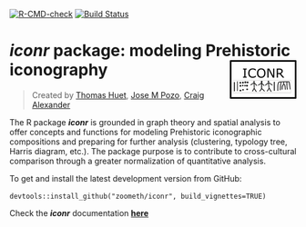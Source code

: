 [![R-CMD-check](https://github.com/zoometh/iconr/workflows/R-CMD-check/badge.svg)](https://github.com/zoometh/iconr/actions) [![Build Status](https://travis-ci.org/zoometh/iconr.svg?branch=master)](https://travis-ci.org/zoometh/iconr)
          
# ***iconr*** package: modeling Prehistoric iconography <img src="/logo/iconr_logo.png" align="right" height="30%"/>
> Created by [Thomas Huet](mailto:thomashuet7@gmail.com), [Jose M Pozo](josmpozo@gmail.com), [Craig Alexander](craiga304@gmail.com)

The R package ***iconr*** is grounded in graph theory and spatial analysis to offer concepts and functions for modeling Prehistoric iconographic compositions and preparing for further analysis (clustering, typology tree, Harris diagram, etc.). The package purpose is to contribute to cross-cultural comparison through a greater normalization of quantitative analysis.  

To get and install the latest development version from GitHub:

```
devtools::install_github("zoometh/iconr", build_vignettes=TRUE)
```

Check the ***iconr*** documentation [**here**](https://zoometh.github.io/iconr/vignettes/)
